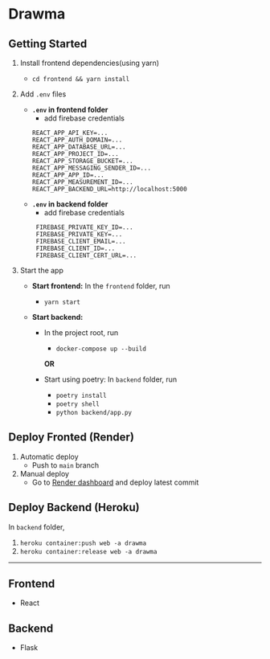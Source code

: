 # Drawma

## Getting Started

1. Install frontend dependencies(using yarn)

   - `cd frontend && yarn install`

2. Add `.env` files
   - **`.env` in frontend folder**
     - add firebase credentials
     ```
     REACT_APP_API_KEY=...
     REACT_APP_AUTH_DOMAIN=...
     REACT_APP_DATABASE_URL=...
     REACT_APP_PROJECT_ID=...
     REACT_APP_STORAGE_BUCKET=...
     REACT_APP_MESSAGING_SENDER_ID=...
     REACT_APP_APP_ID=...
     REACT_APP_MEASUREMENT_ID=...
     REACT_APP_BACKEND_URL=http://localhost:5000
     ```
   - **`.env` in backend folder**
     - add firebase credentials
     ```
      FIREBASE_PRIVATE_KEY_ID=...
      FIREBASE_PRIVATE_KEY=...
      FIREBASE_CLIENT_EMAIL=...
      FIREBASE_CLIENT_ID=...
      FIREBASE_CLIENT_CERT_URL=...
     ```
3. Start the app

   - **Start frontend:** In the `frontend` folder, run
     - `yarn start`
   - **Start backend:**

     - In the project root, run

       - `docker-compose up --build`

       **OR**

     - Start using poetry: In `backend` folder, run
       - `poetry install`
       - `poetry shell`
       - `python backend/app.py`

## Deploy Fronted (Render)

1. Automatic deploy
   - Push to `main` branch
2. Manual deploy
   - Go to [Render dashboard](https://dashboard.render.com/static/srv-btt37uoti7j17qdlschg) and deploy latest commit

## Deploy Backend (Heroku)

In `backend` folder,

1. `heroku container:push web -a drawma`
2. `heroku container:release web -a drawma`

---

## Frontend

- React

## Backend

- Flask

